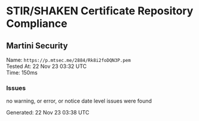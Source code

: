 # STIR/SHAKEN Certificate Repository Compliance

## Martini Security

Name: `https://p.mtsec.me/2884/Rk8i2foDQN3P.pem`\
Tested At: 22 Nov 23 03:32 UTC\
Time: 150ms

### Issues

no warning, or error, or notice date level issues were found

Generated: 22 Nov 23 03:38 UTC